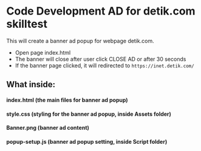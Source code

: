# Code Development AD for detik.com skilltest

This will create a banner ad popup for webpage detik.com.

- Open page index.html
- The banner will close after user click CLOSE AD or after 30 seconds
- If the banner page clicked, it will redirected to `https://inet.detik.com/`


## What inside:
#### index.html (the main files for banner ad popup)
#### style.css (styling for the banner ad popup, inside Assets folder)
#### Banner.png (banner ad content)
#### popup-setup.js (banner ad popup setting, inside Script folder)
